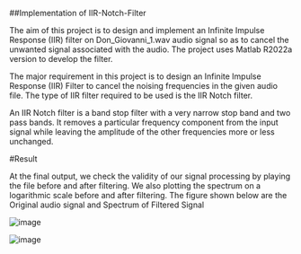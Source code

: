 ##Implementation of IIR-Notch-Filter

The aim of this project is to design and implement an Infinite Impulse Response (IIR) filter on Don_Giovanni_1.wav audio signal so as to cancel the unwanted signal associated with the audio. The project uses Matlab R2022a version to develop the filter.

The major requirement in this project is to design an Infinite Impulse Response (IIR) Filter to cancel the noising frequencies in the given audio file. The type of IIR filter required to be used is the IIR Notch filter.

An IIR Notch filter is a band stop filter with a very narrow stop band and two pass bands. It removes a particular frequency component from the input signal while leaving the amplitude of the other frequencies more or less unchanged.

#Result

At the final output, we check the validity of our signal processing by playing the file before and after filtering. We also plotting the spectrum on a logarithmic scale before and after filtering. The figure shown below are the Original audio signal and Spectrum of Filtered Signal

![image](https://user-images.githubusercontent.com/72307168/201515766-cc7dc6c8-6dbc-490e-9020-ef07922392e0.png)

![image](https://user-images.githubusercontent.com/72307168/201515773-5b7ce2b3-3fb4-4712-86ac-825e10d63f82.png)
